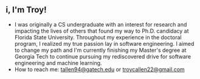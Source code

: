 ## i, I'm Troy!
- I was originally a CS undergraduate with an interest for research and impacting the lives of others that found my way to Ph.D. candidacy at Florida State University. Throughout my experience in the doctoral program, I realized my true passion lay in software engineering. I aimed to change my path and I'm currently finishing my Master's degree at Georgia Tech to continue pursuing my rediscovered drive for software engineering and machine learning.
- How to reach me: tallen94@gatech.edu or troycallen22@gmail.com

